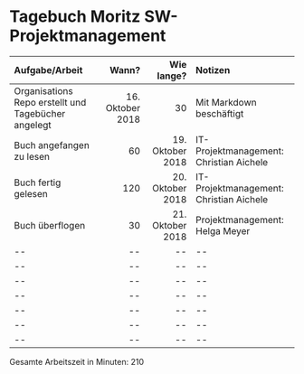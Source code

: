 # Tagebuch Moritz SW-Projektmanagement


| Aufgabe/Arbeit   |      Wann?     |  Wie lange? | Notizen |
|:-----------------|---------------:|------------:|:--------|
| Organisations Repo erstellt und Tagebücher angelegt               | 16. Oktober 2018             | 30       | Mit Markdown beschäftigt      |
| Buch angefangen zu lesen               | 60             | 19. Oktober 2018          | IT-Projektmanagement: Christian Aichele |
| Buch fertig gelesen               | 120             | 20. Oktober 2018          | IT-Projektmanagement: Christian Aichele     |
| Buch überflogen               | 30             | 21. Oktober 2018          | Projektmanagement: Helga Meyer  |
| --               | --             | --          | --      |
| --               | --             | --          | --      |
| --               | --             | --          | --      |
| --               | --             | --          | --      |
| --               | --             | --          | --      |
| --               | --             | --          | --      |
| --               | --             | --          | --      |

Gesamte Arbeitszeit in Minuten: 210